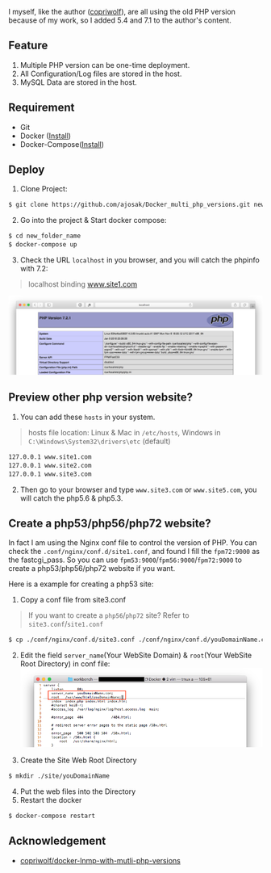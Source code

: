 I myself, like the author ([copriwolf](https://github.com/copriwolf/docker-lnmp-with-mutli-php-versions)), are all using the old PHP version because of my work, so I added 5.4 and 7.1 to the author's content.


## Feature
1. Multiple PHP version can be one-time deployment.
2. All Configuration/Log files are stored in the host.
3. MySQL Data are stored in the host.

## Requirement

- Git
- Docker ([Install](https://docs.docker.com/engine/installation/))
- Docker-Compose([Install](https://docs.docker.com/compose/install/))

## Deploy

1. Clone Project:
```bash
$ git clone https://github.com/ajosak/Docker_multi_php_versions.git new_folder_name
```

2. Go into the project & Start docker compose:
```bash
$ cd new_folder_name
$ docker-compose up
```

3. Check the URL `localhost` in you browser, and you will catch the phpinfo with 7.2:

> localhost binding www.site1.com

![](./src/docker-compose-lnmp-multi-php-version-screenshot.png)

## Preview other php version website?
1. You can add these `hosts` in your system.
> hosts file location: Linux & Mac in `/etc/hosts`, Windows in `C:\Windows\System32\drivers\etc` (default)

```bash
127.0.0.1 www.site1.com
127.0.0.1 www.site2.com
127.0.0.1 www.site3.com
```

2. Then go to your browser and type `www.site3.com` or `www.site5.com`, you will catch the php5.6 & php5.3.

## Create a php53/php56/php72 website?
In fact I am using the Nginx conf file to control the version of PHP.
You can check the `.conf/nginx/conf.d/site1.conf`, and found I fill the `fpm72:9000` as the fastcgi_pass.
So you can use `fpm53:9000`/`fpm56:9000`/`fpm72:9000` to create a php53/php56/php72 website if you want.

Here is a example for creating a php53 site:

1. Copy a conf file from site3.conf
> If you want to create a `php56`/`php72` site? Refer to `site3.conf`/`site1.conf`

```bash
$ cp ./conf/nginx/conf.d/site3.conf ./conf/nginx/conf.d/youDomainName.conf
```

2. Edit the field `server_name`(Your WebSite Domain) & `root`(Your WebSite Root Directory) in conf file:
![](./src/docker-compose-lnmp-multi-php-version-2.png)

3. Create the Site Web Root Directory
```bash
$ mkdir ./site/youDomainName
```

4. Put the web files into the Directory
5. Restart the docker
```bash
$ docker-compose restart
```

## Acknowledgement
- [copriwolf/docker-lnmp-with-mutli-php-versions](https://github.com/copriwolf/docker-lnmp-with-mutli-php-versions)
